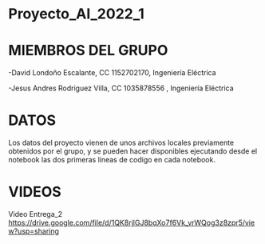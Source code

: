 # Proyecto_AI_2022_1
# MIEMBROS DEL GRUPO
-David Londoño Escalante, CC 1152702170, Ingeniería Eléctrica 

-Jesus Andres Rodriguez Villa, CC 1035878556 , Ingeniería Eléctrica

# DATOS
Los datos del proyecto vienen de unos archivos locales previamente obtenidos por el grupo, y se pueden hacer disponibles ejecutando desde el notebook las dos primeras lineas de codigo en cada notebook.
# VIDEOS
Video Entrega_2
https://drive.google.com/file/d/1QK8rjlGJ8bqXo7f6Vk_vrWQog3z8zpr5/view?usp=sharing
